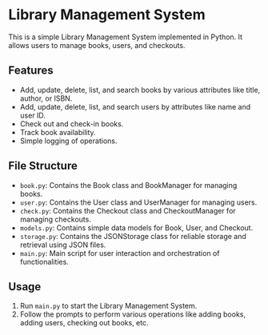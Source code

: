 # Library Management System

This is a simple Library Management System implemented in Python. It allows users to manage books, users, and checkouts.

## Features

- Add, update, delete, list, and search books by various attributes like title, author, or ISBN.
- Add, update, delete, list, and search users by attributes like name and user ID.
- Check out and check-in books.
- Track book availability.
- Simple logging of operations.

## File Structure

- `book.py`: Contains the Book class and BookManager for managing books.
- `user.py`: Contains the User class and UserManager for managing users.
- `check.py`: Contains the Checkout class and CheckoutManager for managing checkouts.
- `models.py`: Contains simple data models for Book, User, and Checkout.
- `storage.py`: Contains the JSONStorage class for reliable storage and retrieval using JSON files.
- `main.py`: Main script for user interaction and orchestration of functionalities.

## Usage

1. Run `main.py` to start the Library Management System.
2. Follow the prompts to perform various operations like adding books, adding users, checking out books, etc.

